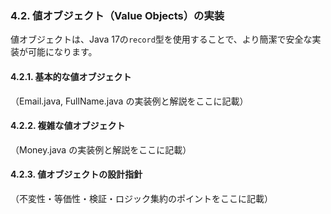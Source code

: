 ### 4.2. 値オブジェクト（Value Objects）の実装

値オブジェクトは、Java 17の`record`型を使用することで、より簡潔で安全な実装が可能になります。

#### 4.2.1. 基本的な値オブジェクト

（Email.java, FullName.java の実装例と解説をここに記載）

#### 4.2.2. 複雑な値オブジェクト

（Money.java の実装例と解説をここに記載）

#### 4.2.3. 値オブジェクトの設計指針

（不変性・等価性・検証・ロジック集約のポイントをここに記載） 
